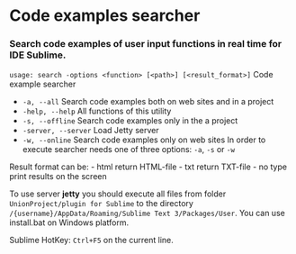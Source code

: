 # Code examples searcher
### Search code examples of user input functions in real time for IDE Sublime.

`usage: search -options <function> [<path>] [<result_format>]`
Code example searcher
 - `-a, --all`           Search code examples both on web sites and in a project
 - `-help, --help`       All functions of this utility
 - `-s, --offline`       Search code examples only in the a project
 - `-server, --server`   Load Jetty server
 - `-w, --online`        Search code examples only on web sites
In order to execute searcher needs one of three options: `-a`, `-s` or `-w`

Result format can be:
    - html        return HTML-file
    - txt         return TXT-file
    - no type     print results on the screen

To use server **jetty** you should execute all files from folder `UnionProject/plugin for Sublime`
to the directory `/{username}/AppData/Roaming/Sublime Text 3/Packages/User`.
You can use install.bat on Windows platform.

Sublime HotKey: `Ctrl+F5` on the current line.
